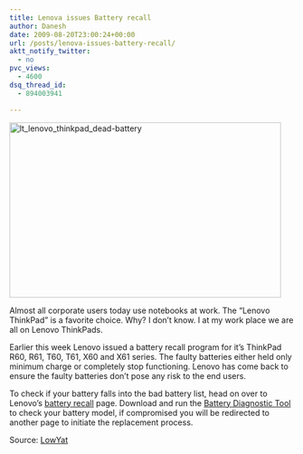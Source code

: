 ```yaml
---
title: Lenova issues Battery recall
author: Danesh
date: 2009-08-20T23:00:24+00:00
url: /posts/lenova-issues-battery-recall/
aktt_notify_twitter:
  - no
pvc_views:
  - 4600
dsq_thread_id:
  - 894003941

---
```

[<img loading="lazy" class="alignnone size-full wp-image-1725" title="lt_lenovo_thinkpad_dead-battery" src="/wp-content/uploads/2009/08/lt_lenovo_thinkpad_dead-battery.jpg" alt="lt_lenovo_thinkpad_dead-battery" width="480" height="310" />][1]

Almost all corporate users today use notebooks at work. The &#8220;Lenovo ThinkPad&#8221; is a favorite choice. Why? I don&#8217;t know. I at my work place we are all on Lenovo ThinkPads.

Earlier this week Lenovo issued a battery recall program for it&#8217;s ThinkPad R60, R61, T60, T61, X60 and X61 series. The faulty batteries either held only minimum charge or completely stop functioning. Lenovo has come back to ensure the faulty batteries don&#8217;t pose any risk to the end users.

To check if your battery falls into the bad battery list, head on over to Lenovo&#8217;s [battery recall][2] page. Download and run the [Battery Diagnostic Tool][3] to check your battery model, if compromised you will be redirected to another page to initiate the replacement process.

Source: [LowYat][4]

 [1]: /wp-content/uploads/2009/08/lt_lenovo_thinkpad_dead-battery.jpg
 [2]: http://download.lenovo.com/lenovo/content/batt/082009/LandingPage.html?lang=en
 [3]: http://download.lenovo.com/lenovo/content/batt/LenovoBatteryDiagnosticTool.exe
 [4]: http://www.lowyat.net/v2/home/index.php